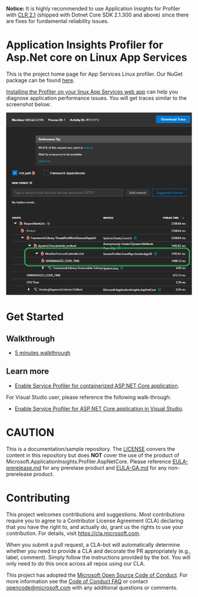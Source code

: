**Notice:** It is highly recommended to use Application Insights for Profiler with [CLR 2.1](https://dot.net) (shipped with Dotnet Core SDK 2.1.300 and above) since there are fixes for fundamental reliability issues.

# Application Insights Profiler for Asp.Net core on Linux App Services

This is the project home page for App Services Linux profiler. Our NuGet package can be found [here](https://www.nuget.org/packages/Microsoft.ApplicationInsights.Profiler.AspNetCore/).

[Installing the Profiler on your linux App Services web app](https://docs.microsoft.com/azure/application-insights/app-insights-profiler-aspnetcore-linux) can help you diagnose application performance issues. You will get traces similar to the screenshot below: 

![Profiler Traces](https://raw.githubusercontent.com/Microsoft/ApplicationInsights-Profiler-AspNetCore/master/media/profiler-traces.png)

# Get Started
## Walkthrough
* [5 minutes walkthrough](https://docs.microsoft.com/en-us/azure/application-insights/app-insights-profiler-aspnetcore-linux)

## Learn more
 * [Enable Service Profiler for containerized ASP.NET Core application](https://github.com/Microsoft/ApplicationInsights-Profiler-AspNetCore/blob/master/examples/EnableServiceProfilerCLR2_1/README.md).

For Visual Studio user, please reference the following walk-through:
 * [Enable Service Profiler for ASP.NET Core application in Visual Studio](https://github.com/Microsoft/ApplicationInsights-Profiler-AspNetCore/tree/master/examples/EnableServiceProfilerInVS).
 
# CAUTION
This is a documentation/sample repository. The [LICENSE](LICENSE) convers the content in this repository but does **NOT** cover the use of the product of Microsoft.ApplicationInsights.Profiler.AspNetCore. Please reference [EULA-prerelease.md](EULA-prerelease.md) for any prerelase product and [EULA-GA.md](EULA-GA.md) for any non-prerelease product.

# Contributing

This project welcomes contributions and suggestions.  Most contributions require you to agree to a
Contributor License Agreement (CLA) declaring that you have the right to, and actually do, grant us
the rights to use your contribution. For details, visit https://cla.microsoft.com.

When you submit a pull request, a CLA-bot will automatically determine whether you need to provide
a CLA and decorate the PR appropriately (e.g., label, comment). Simply follow the instructions
provided by the bot. You will only need to do this once across all repos using our CLA.

This project has adopted the [Microsoft Open Source Code of Conduct](https://opensource.microsoft.com/codeofconduct/).
For more information see the [Code of Conduct FAQ](https://opensource.microsoft.com/codeofconduct/faq/) or
contact [opencode@microsoft.com](mailto:opencode@microsoft.com) with any additional questions or comments.
